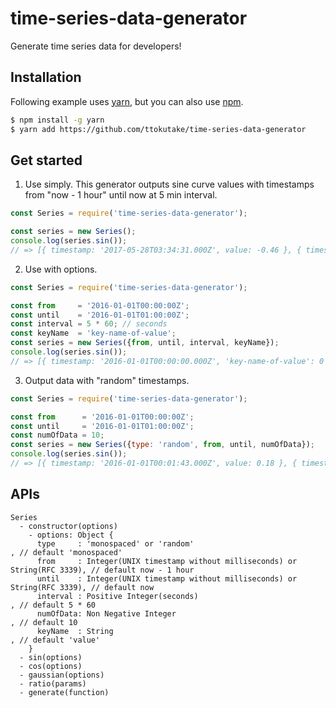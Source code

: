 # time-series-data-generator

Generate time series data for developers!

## Installation

Following example uses [yarn](https://yarnpkg.com/lang/en/), but you can also use [npm](https://www.npmjs.com/).

```bash
$ npm install -g yarn
$ yarn add https://github.com/ttokutake/time-series-data-generator
```

## Get started

1. Use simply. This generator outputs sine curve values with timestamps from "now - 1 hour" until now at 5 min interval.

  ```js
  const Series = require('time-series-data-generator');
  
  const series = new Series();
  console.log(series.sin());
  // => [{ timestamp: '2017-05-28T03:34:31.000Z', value: -0.46 }, { timestamp: '2017-05-28T03:39:31.000Z', value: -0.84 }, ...]
  ```

2. Use with options.

  ```js
  const Series = require('time-series-data-generator');
  
  const from     = '2016-01-01T00:00:00Z';
  const until    = '2016-01-01T01:00:00Z';
  const interval = 5 * 60; // seconds
  const keyName  = 'key-name-of-value';
  const series = new Series({from, until, interval, keyName});
  console.log(series.sin());
  // => [{ timestamp: '2016-01-01T00:00:00.000Z', 'key-name-of-value': 0 }, { timestamp: '2016-01-01T00:05:00.000Z', 'key-name-of-value': 0.5 }, ...]
  ```
  
3. Output data with "random" timestamps.

  ```js
  const Series = require('time-series-data-generator');
  
  const from      = '2016-01-01T00:00:00Z';
  const until     = '2016-01-01T01:00:00Z';
  const numOfData = 10;
  const series = new Series({type: 'random', from, until, numOfData});
  console.log(series.sin());
  // => [{ timestamp: '2016-01-01T00:01:43.000Z', value: 0.18 }, { timestamp: '2016-01-01T00:02:19.000Z', value: 0.24 }, ...]
  ```

## APIs

```
Series
  - constructor(options)
    - options: Object {
      type     : 'monospaced' or 'random'                                        , // default 'monospaced'
      from     : Integer(UNIX timestamp without milliseconds) or String(RFC 3339), // default now - 1 hour
      until    : Integer(UNIX timestamp without milliseconds) or String(RFC 3339), // default now
      interval : Positive Integer(seconds)                                       , // default 5 * 60
      numOfData: Non Negative Integer                                            , // default 10
      keyName  : String                                                          , // default 'value'
    }
  - sin(options)
  - cos(options)
  - gaussian(options)
  - ratio(params)
  - generate(function)
```
